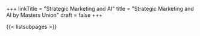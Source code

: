 +++
linkTitle = "Strategic Marketing and AI"
title = "Strategic Marketing and AI by Masters Union"
draft = false
+++

{{< listsubpages >}}
